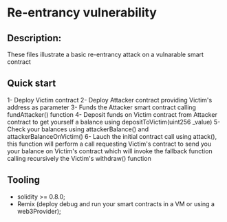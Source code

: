# Re-entrancy vulnerability

## Description:

These files illustrate a basic re-entrancy attack on a vulnarable smart contract

## Quick start

1- Deploy Victim contract
2- Deploy Attacker contract providing Victim's address as parameter
3- Funds the Attacker smart contract calling fundAttacker() function
4- Deposit funds on Victim contract from Attacker contract to get yourself a balance using  depositToVictim(uint256 _value)
5- Check your balances using attackerBalance() and attackerBalanceOnVictim()
6- Lauch the initial contract call using attack(), this function will perform a call requesting Victim's contract to send you your balance on Victim's contract which will invoke the fallback function calling recursively the Victim's withdraw() function

## Tooling 

- solidity >= 0.8.0;
- Remix (deploy debug and run your smart contracts in a VM or using a web3Provider);
